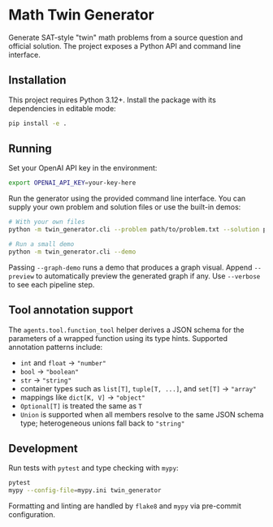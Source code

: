 # Math Twin Generator

Generate SAT-style "twin" math problems from a source question and official solution. The project exposes a Python API and command line interface.

## Installation

This project requires Python 3.12+. Install the package with its dependencies in editable mode:

```bash
pip install -e .
```

## Running

Set your OpenAI API key in the environment:

```bash
export OPENAI_API_KEY=your-key-here
```

Run the generator using the provided command line interface. You can supply your own problem and solution files or use the built-in demos:

```bash
# With your own files
python -m twin_generator.cli --problem path/to/problem.txt --solution path/to/solution.txt --out twin.json

# Run a small demo
python -m twin_generator.cli --demo
```

Passing `--graph-demo` runs a demo that produces a graph visual. Append `--preview` to automatically preview the generated graph if any. Use `--verbose` to see each pipeline step.

## Tool annotation support

The `agents.tool.function_tool` helper derives a JSON schema for the parameters of a wrapped function using its type hints. Supported annotation patterns include:

- `int` and `float` → `"number"`
- `bool` → `"boolean"`
- `str` → `"string"`
- container types such as `list[T]`, `tuple[T, ...]`, and `set[T]` → `"array"`
- mappings like `dict[K, V]` → `"object"`
- `Optional[T]` is treated the same as `T`
- `Union` is supported when all members resolve to the same JSON schema type; heterogeneous unions fall back to `"string"`

## Development

Run tests with `pytest` and type checking with `mypy`:

```bash
pytest
mypy --config-file=mypy.ini twin_generator
```

Formatting and linting are handled by `flake8` and `mypy` via pre-commit configuration.
